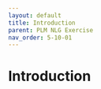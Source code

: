 ```yaml
---
layout: default
title: Introduction
parent: PLM NLG Exercise
nav_order: 5-10-01
---
```


# Introduction
